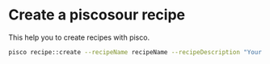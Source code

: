 # Create a piscosour recipe

This help you to create recipes with pisco.

```sh
pisco recipe::create --recipeName recipeName --recipeDescription "Your own description" --recipeCmdName recipe-name
```
